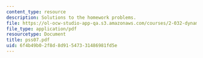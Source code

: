 ```yaml
---
content_type: resource
description: Solutions to the homework problems.
file: https://ol-ocw-studio-app-qa.s3.amazonaws.com/courses/2-032-dynamics-fall-2004/6f4b49b02f8d8d91547331486981fd5e_pss07.pdf
file_type: application/pdf
resourcetype: Document
title: pss07.pdf
uid: 6f4b49b0-2f8d-8d91-5473-31486981fd5e
---
```

